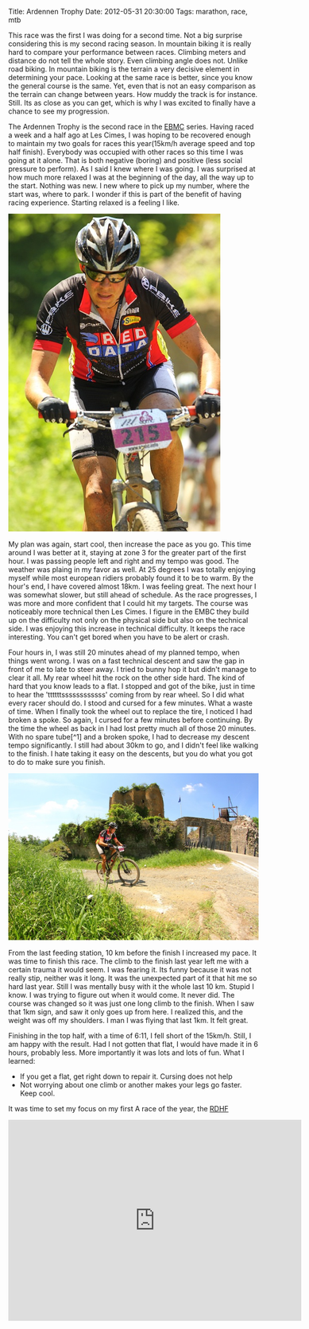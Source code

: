 Title: Ardennen Trophy
Date: 2012-05-31 20:30:00
Tags: marathon, race, mtb

This race was the first I was doing for a second time. Not a big surprise considering this is my second racing season. In mountain biking it is really hard to compare your performance between races. Climbing meters and distance do not tell the whole story. Even climbing angle does not. Unlike road biking. In mountain biking is the terrain a very decisive element in determining your pace. Looking at the same race is better, since you know the general course is the same. Yet, even that is not an easy comparison as the terrain can change between years. How muddy the track is for instance. Still. Its as close as you can get, which is why I was excited to finally have a chance to see my progression.

The Ardennen Trophy is the second race in the [EBMC](htp://emb.info) series. Having raced a week and a half ago at Les Cimes, I was hoping to be recovered enough to maintain my two goals for races this year(15km/h average speed and top half finish). Everybody was occupied with other races so this time I was going at it alone. That is both negative (boring) and positive (less social pressure to perform). As I said I knew where I was going. I was surprised at how much more relaxed I was at the beginning of the day, all the way up to the start. Nothing was new. I new where to pick up my number, where the start was, where to park. I wonder if this is part of the benefit of having racing experience. Starting relaxed is a feeling I like.

![Looking badass](/images/2012-at-1.jpg)

My plan was again, start cool, then increase the pace as you go. This time around I was better at it, staying at zone 3 for the greater part of the first hour. I was passing people left and right and my tempo was good. The weather was plaing in my favor as well. At 25 degrees I was totally enjoying myself while most european ridiers probably found it to be to warm. By the hour's end, I have covered almost 18km. I was feeling great. The next hour I was somewhat slower, but still ahead of schedule. As the race progresses, I was more and more confident that I could hit my targets. The course was noticeably more technical then Les Cimes. I figure in the EMBC they build up on the difficulty not only on the physical side but also on the technical side. I was enjoying this increase in technical difficulty. It keeps the race interesting. You can't get bored when you have to be alert or crash.

Four hours in, I was still 20 minutes ahead of my planned tempo, when things went wrong. I was on a fast technical descent and saw the gap in front of me to late to steer away. I tried to bunny hop it but didn't manage to clear it all. My rear wheel hit the rock on the other side hard. The kind of hard that you know leads to a flat. I stopped and got of the bike, just in time to hear the 'ttttttssssssssssss' coming from by rear wheel. So I did what every racer should do. I stood and cursed for a few minutes. What a waste of time. When I finally took the wheel out to replace the tire, I noticed I had broken a spoke. So again, I cursed for a few minutes before continuing. By the time the wheel as back in I had lost pretty much all of those 20 minutes. With no spare tube[^1] and a broken spoke, I had to decrease my descent tempo significantly. I still had about 30km to go, and I didn't feel like walking to the finish. I hate taking it easy on the descents, but you do what you got to do to make sure you finish.

![That famous castle](/images/2012-at-2.jpg)

From the last feeding station, 10 km before the finish I increased my pace. It was time to finish this race. The climb to the finish last year left me with a certain trauma it would seem. I was fearing it. Its funny because it was not really stip, neither was it long. It was the unexpected part of it that hit me so hard last year. Still I was mentally busy with it the whole last 10 km. Stupid I know. I was trying to figure out when it would come. It never did. The course was changed so it was just one long climb to the finish. When I saw that 1km sign, and saw it only goes up from here. I realized this, and the weight was off my shoulders. I man I was flying that last 1km. It felt great.

Finishing in the top half, with a time of 6:11, I fell short of the 15km/h. Still, I am happy with the result. Had I not gotten that flat, I would have made it in 6 hours, probably less. More importantly it was lots and lots of fun. What I learned:

* If you get a flat, get right down to repair it. Cursing does not help
* Not worrying about one climb or another makes your legs go faster. Keep cool.

It was time to set my focus on my first A race of the year, the [RDHF](http://rdhf.be)

<iframe height='405' width='590' frameborder='0' allowtransparency='true' scrolling='no' src='http://app.strava.com/runs/9568370/embed/783e5ebd6a89aec815c35d75512767ea9e24b79e'></iframe>